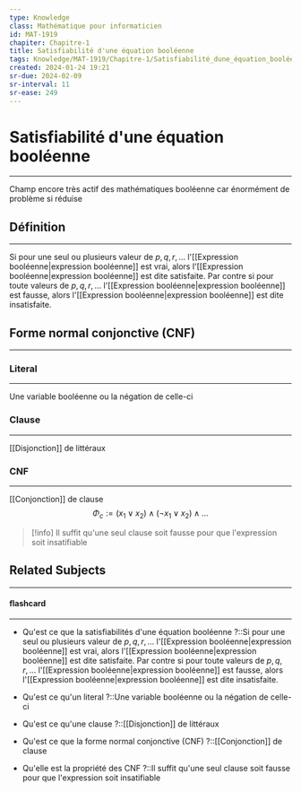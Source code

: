```yaml
---
type: Knowledge
class: Mathématique pour informaticien
id: MAT-1919
chapiter: Chapitre-1
title: Satisfiabilité d'une équation booléenne
tags: Knowledge/MAT-1919/Chapitre-1/Satisfiabilité_dune_équation_booléenne
created: 2024-01-24 19:21
sr-due: 2024-02-09
sr-interval: 11
sr-ease: 249
---
```

# Satisfiabilité d'une équation booléenne
----
Champ encore très actif des mathématiques booléenne car énormément de problème si réduise

## Définition
---
Si pour une seul ou plusieurs valeur de $p, q, r, \dots$ l'[[Expression booléenne|expression booléenne]] est vrai, alors l'[[Expression booléenne|expression booléenne]] est dite satisfaite. Par contre si pour toute valeurs de  $p, q, r, \dots$ l'[[Expression booléenne|expression booléenne]] est fausse, alors l'[[Expression booléenne|expression booléenne]] est dite insatisfaite.

## Forme normal conjonctive (CNF)
----
### Literal
----
Une variable booléenne ou la négation de celle-ci

### Clause
----
[[Disjonction]] de littéraux

### CNF
----
[[Conjonction]] de clause
$$\Phi_c := (x_1 \lor x_2) \land (\lnot x_1 \lor x_2) \land \dots$$
> [!info]
> Il suffit qu'une seul clause soit fausse pour que l'expression soit insatifiable

## Related Subjects
----
#### flashcard 
----
- Qu'est ce que la satisfiabilités d'une équation booléenne ?::Si pour une seul ou plusieurs valeur de $p, q, r, \dots$ l'[[Expression booléenne|expression booléenne]] est vrai, alors l'[[Expression booléenne|expression booléenne]] est dite satisfaite. Par contre si pour toute valeurs de  $p, q, r, \dots$ l'[[Expression booléenne|expression booléenne]] est fausse, alors l'[[Expression booléenne|expression booléenne]] est dite insatisfaite.
<!--SR:!2024-03-05,3,229-->
- Qu'est ce qu'un literal ?::Une variable booléenne ou la négation de celle-ci
<!--SR:!2024-03-14,12,249-->
- Qu'est ce qu'une clause ?::[[Disjonction]] de littéraux
<!--SR:!2024-03-05,3,229-->
- Qu'est ce que la forme normal conjonctive (CNF) ?::[[Conjonction]] de clause
<!--SR:!2024-03-06,4,229-->
- Qu'elle est la propriété des CNF ?::Il suffit qu'une seul clause soit fausse pour que l'expression soit insatifiable
<!--SR:!2024-03-15,13,249-->